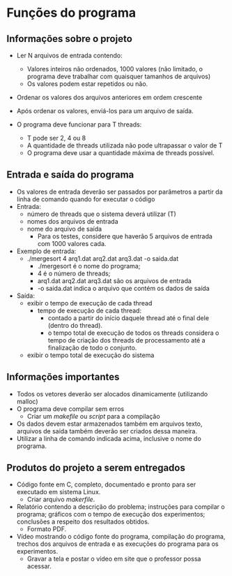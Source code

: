 # Funções do programa

## Informações sobre o projeto

- Ler N arquivos de entrada contendo:
  - Valores inteiros não ordenados, 1000 valores (não limitado, o programa deve trabalhar com quaisquer tamanhos de arquivos)
  - Os valores podem estar repetidos ou não.
- Ordenar os valores dos arquivos anteriores em ordem crescente
- Após ordenar os valores, enviá-los para um arquivo de saída.

- O programa deve funcionar para T threads:
  - T pode ser 2, 4 ou 8
  - A quantidade de threads utilizada não pode ultrapassar o valor de T
  - O programa deve usar a quantidade máxima de threads possível.

## Entrada e saída do programa

- Os valores de entrada deverão ser passados por parâmetros a partir da linha de comando quando for executar o código
- Entrada:
  - número de threads que o sistema deverá utilizar (T)
  - nomes dos arquivos de entrada
  - nome do arquivo de saída
    - Para os testes, considere que haverão 5 arquivos de entrada com 1000 valores cada.
- Exemplo de entrada:
  - ./mergesort 4 arq1.dat arq2.dat arq3.dat -o saida.dat
    - ./mergesort é o nome do programa;
    - 4 é o número de threads;
    - arq1.dat arq2.dat arq3.dat são os arquivos de entrada
    - -o saida.dat indica o arquivo que contém os dados de saída
- Saída:
  - exibir o tempo de execução de cada thread
    - tempo de execução de cada thread:
      - contado a partir do início daquele thread até o final dele (dentro do thread).
      - o tempo total de execução de todos os threads considera o tempo de criação dos threads de processamento até a finalização de todo o conjunto.
  - exibir o tempo total de execução do sistema

## Informações importantes

- Todos os vetores deverão ser alocados dinamicamente (utilizando malloc)
- O programa deve compilar sem erros
  - Criar um *makefile* ou *script* para a compilação
- Os dados devem estar armazenados também em arquivos texto, arquivos de saída também deverão ser criados dessa maneira.
- Utilizar a linha de comando indicada acima, inclusive o nome do programa.

## Produtos do projeto a serem entregados

- Código fonte em C, completo, documentado e pronto para ser executado em sistema Linux.
  - Criar arquivo *makerfile*.
- Relatório contendo a descrição do problema; instruções para compilar o programa; gráficos com o tempo de execução dos experimentos; conclusões a respeito dos resultados obtidos.
  - Formato PDF.
- Vídeo mostrando o código fonte do programa, compilação do programa, trechos dos arquivos de entrada e as execuções do programa para os experimentos.
  - Gravar a tela e postar o vídeo em site que o professor possa acessar.

